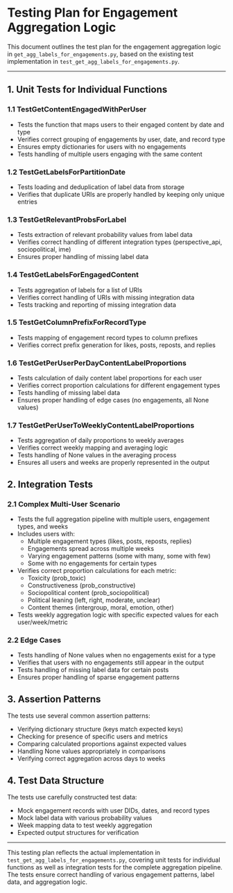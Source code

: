# Testing Plan for Engagement Aggregation Logic

This document outlines the test plan for the engagement aggregation logic in `get_agg_labels_for_engagements.py`, based on the existing test implementation in `test_get_agg_labels_for_engagements.py`.

---

## 1. Unit Tests for Individual Functions

### 1.1 TestGetContentEngagedWithPerUser
- Tests the function that maps users to their engaged content by date and type
- Verifies correct grouping of engagements by user, date, and record type
- Ensures empty dictionaries for users with no engagements
- Tests handling of multiple users engaging with the same content

### 1.2 TestGetLabelsForPartitionDate
- Tests loading and deduplication of label data from storage
- Verifies that duplicate URIs are properly handled by keeping only unique entries

### 1.3 TestGetRelevantProbsForLabel
- Tests extraction of relevant probability values from label data
- Verifies correct handling of different integration types (perspective_api, sociopolitical, ime)
- Ensures proper handling of missing label data

### 1.4 TestGetLabelsForEngagedContent
- Tests aggregation of labels for a list of URIs
- Verifies correct handling of URIs with missing integration data
- Tests tracking and reporting of missing integration data

### 1.5 TestGetColumnPrefixForRecordType
- Tests mapping of engagement record types to column prefixes
- Verifies correct prefix generation for likes, posts, reposts, and replies

### 1.6 TestGetPerUserPerDayContentLabelProportions
- Tests calculation of daily content label proportions for each user
- Verifies correct proportion calculations for different engagement types
- Tests handling of missing label data
- Ensures proper handling of edge cases (no engagements, all None values)

### 1.7 TestGetPerUserToWeeklyContentLabelProportions
- Tests aggregation of daily proportions to weekly averages
- Verifies correct weekly mapping and averaging logic
- Tests handling of None values in the averaging process
- Ensures all users and weeks are properly represented in the output

## 2. Integration Tests

### 2.1 Complex Multi-User Scenario
- Tests the full aggregation pipeline with multiple users, engagement types, and weeks
- Includes users with:
  - Multiple engagement types (likes, posts, reposts, replies)
  - Engagements spread across multiple weeks
  - Varying engagement patterns (some with many, some with few)
  - Some with no engagements for certain types
- Verifies correct proportion calculations for each metric:
  - Toxicity (prob_toxic)
  - Constructiveness (prob_constructive)
  - Sociopolitical content (prob_sociopolitical)
  - Political leaning (left, right, moderate, unclear)
  - Content themes (intergroup, moral, emotion, other)
- Tests weekly aggregation logic with specific expected values for each user/week/metric

### 2.2 Edge Cases
- Tests handling of None values when no engagements exist for a type
- Verifies that users with no engagements still appear in the output
- Tests handling of missing label data for certain posts
- Ensures proper handling of sparse engagement patterns

## 3. Assertion Patterns

The tests use several common assertion patterns:
- Verifying dictionary structure (keys match expected keys)
- Checking for presence of specific users and metrics
- Comparing calculated proportions against expected values
- Handling None values appropriately in comparisons
- Verifying correct aggregation across days to weeks

## 4. Test Data Structure

The tests use carefully constructed test data:
- Mock engagement records with user DIDs, dates, and record types
- Mock label data with various probability values
- Week mapping data to test weekly aggregation
- Expected output structures for verification

---

This testing plan reflects the actual implementation in `test_get_agg_labels_for_engagements.py`, covering unit tests for individual functions as well as integration tests for the complete aggregation pipeline. The tests ensure correct handling of various engagement patterns, label data, and aggregation logic.
